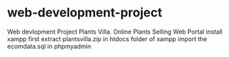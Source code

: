 # web-development-project
Web devlopment Project Plants Villa. Online Plants Selling Web Portal
install xampp first
extract plantsvilla.zip in htdocs folder of xampp
import the ecomdata.sql in phpmyadmin
